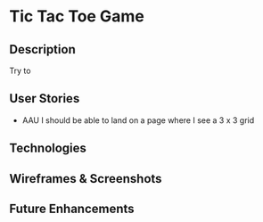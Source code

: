 # Tic Tac Toe Game

## Description
Try to 

## User Stories
- AAU I should be able to land on a page where I see a 3 x 3 grid


## Technologies

## Wireframes & Screenshots

## Future Enhancements